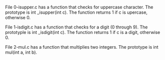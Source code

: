 File 0-isupper.c has a function that checks for uppercase character. The prototype is int _isupper(int c). The function returns 1 if c is upercase, otherwise 0.

File 1-isdigit.c has a function that checks for a digit (0 through 9). The prototyple is int _isdigit(int c). The function returns 1 if c is a digit, otherwise 0.

File 2-mul.c has a function that multiplies two integers. The prototype is int mul(int a, int b).


